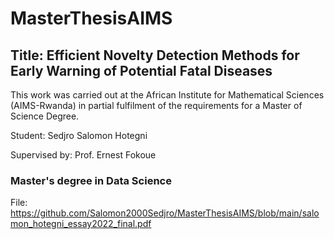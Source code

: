 # MasterThesisAIMS

## Title: Efficient Novelty Detection Methods for Early Warning of Potential Fatal Diseases

This work was carried out at the African Institute for Mathematical Sciences (AIMS-Rwanda) in partial fulfilment of the requirements for a Master
of Science Degree.

Student: Sedjro Salomon Hotegni

Supervised by: Prof. Ernest Fokoue
### Master's degree in Data Science

File: https://github.com/Salomon2000Sedjro/MasterThesisAIMS/blob/main/salomon_hotegni_essay2022_final.pdf 
